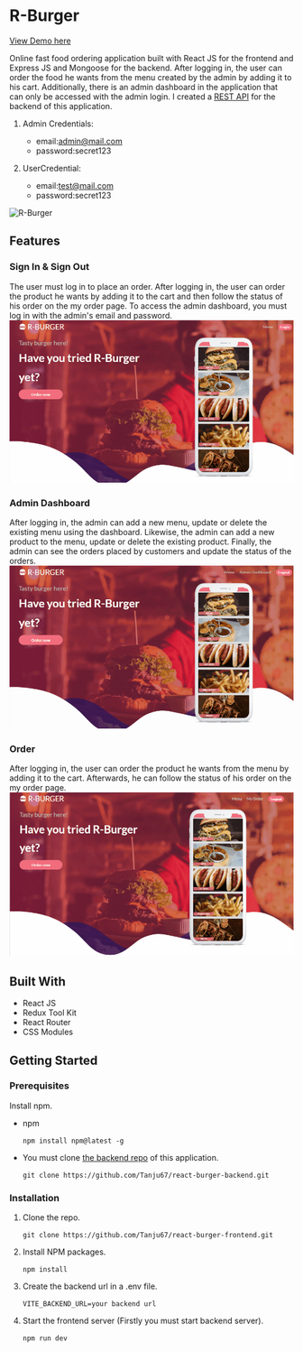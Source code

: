 # R-Burger

[View Demo here](https://r-burger-restaurant-aagc.onrender.com)

Online fast food ordering application built with React JS for the frontend and Express JS and Mongoose for the backend. After logging in, the user can order the food he wants from the menu created by the admin by adding it to his cart. Additionally, there is an admin dashboard in the application that can only be accessed with the admin login. I created a [REST API](https://github.com/Tanju67/react-burger-backend) for the backend of this application.

1. Admin Credentials:

   - email:admin@mail.com
   - password:secret123

2. UserCredential:
   - email:test@mail.com
   - password:secret123

![R-Burger](./src/assets/MainPage.gif)

## Features

### Sign In & Sign Out

The user must log in to place an order. After logging in, the user can order the product he wants by adding it to the cart and then follow the status of his order on the my order page. To access the admin dashboard, you must log in with the admin's email and password.  
![Sign in](./src/assets/LoginPage.gif)

### Admin Dashboard

After logging in, the admin can add a new menu, update or delete the existing menu using the dashboard. Likewise, the admin can add a new product to the menu, update or delete the existing product. Finally, the admin can see the orders placed by customers and update the status of the orders.
![Admin Dashboard](./src/assets/Dashboard.gif)

### Order

After logging in, the user can order the product he wants from the menu by adding it to the cart. Afterwards, he can follow the status of his order on the my order page.
![Order](./src/assets/Order.gif)

## Built With

- React JS
- Redux Tool Kit
- React Router
- CSS Modules

## Getting Started

### Prerequisites

Install npm.

- npm
  ```
  npm install npm@latest -g
  ```
- You must clone [the backend repo](https://github.com/Tanju67/react-burger-backend) of this application.
  ```
  git clone https://github.com/Tanju67/react-burger-backend.git
  ```

### Installation

1. Clone the repo.
   ```
   git clone https://github.com/Tanju67/react-burger-frontend.git
   ```
2. Install NPM packages.
   ```
   npm install
   ```
3. Create the backend url in a .env file.
   ```
   VITE_BACKEND_URL=your backend url
   ```
4. Start the frontend server (Firstly you must start backend server).
   ```
   npm run dev
   ```
